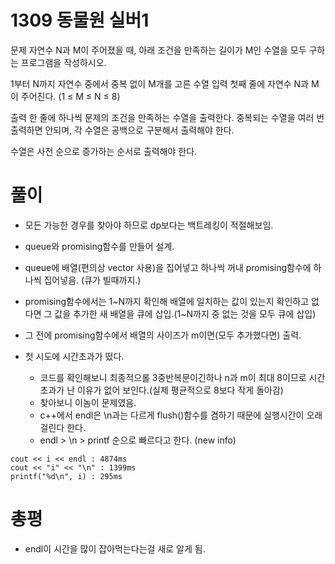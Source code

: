 # 1309 동물원 실버1
문제
자연수 N과 M이 주어졌을 때, 아래 조건을 만족하는 길이가 M인 수열을 모두 구하는 프로그램을 작성하시오.

1부터 N까지 자연수 중에서 중복 없이 M개를 고른 수열
입력
첫째 줄에 자연수 N과 M이 주어진다. (1 ≤ M ≤ N ≤ 8)

출력
한 줄에 하나씩 문제의 조건을 만족하는 수열을 출력한다. 중복되는 수열을 여러 번 출력하면 안되며, 각 수열은 공백으로 구분해서 출력해야 한다.

수열은 사전 순으로 증가하는 순서로 출력해야 한다.

# 풀이
- 모든 가능한 경우를 찾아야 하므로 dp보다는 백트레킹이 적절해보임.
- queue와 promising함수를 만들어 설계.
- queue에 배열(편의상 vector 사용)을 집어넣고 하나씩 꺼내 promising함수에 하나씩 집어넣음. (큐가 빌때까지.)
- promising함수에서는 1~N까지 확인해 배열에 일치하는 값이 있는지 확인하고 없다면 그 값을 추가한 새 배열을 큐에 삽입.(1~N까지 중 없는 것을 모두 큐에 삽입)
- 그 전에 promising함수에서 배열의 사이즈가 m이면(모두 추가했다면) 출력.

- 첫 시도에 시간초과가 떴다.
  - 코드를 확인해보니 최종적으롤 3중반복문이긴하나 n과 m이 최대 8이므로 시간초과가 난 이유가 없어 보인다.(실제 평균적으로 8보다 작게 돌아감)
  - 찾아보니 <endl> 이놈이 문제였음.
  - c++에서 endl은 \n과는 다르게 flush()함수를 겸하기 때문에 실행시간이 오래걸린다 한다.
  - endl > \n > printf 순으로 빠르다고 한다. (new info)
```
cout << i << endl : 4874ms
cout << "i" << "\n" : 1399ms
printf("%d\n", i) : 295ms
```

# 총평
- endl이 시간을 많이 잡아먹는다는걸 새로 알게 됨.